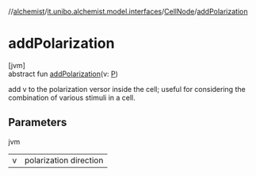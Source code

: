 //[alchemist](../../../index.md)/[it.unibo.alchemist.model.interfaces](../index.md)/[CellNode](index.md)/[addPolarization](add-polarization.md)

# addPolarization

[jvm]\
abstract fun [addPolarization](add-polarization.md)(v: [P](../../it.unibo.alchemist.model/-biochemistry-incarnation/index.md))

add v to the polarization versor inside the cell; useful for considering the combination of various stimuli in a cell.

## Parameters

jvm

| | |
|---|---|
| v | polarization direction |
